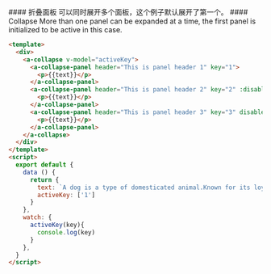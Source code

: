 <cn>
#### 折叠面板
可以同时展开多个面板，这个例子默认展开了第一个。
</cn>

<us>
#### Collapse
More than one panel can be expanded at a time, the first panel is initialized to be active in this case.
</us>

```html
<template>
  <div>
    <a-collapse v-model="activeKey">
      <a-collapse-panel header="This is panel header 1" key="1">
        <p>{{text}}</p>
      </a-collapse-panel>
      <a-collapse-panel header="This is panel header 2" key="2" :disabled='false'>
        <p>{{text}}</p>
      </a-collapse-panel>
      <a-collapse-panel header="This is panel header 3" key="3" disabled>
        <p>{{text}}</p>
      </a-collapse-panel>
    </a-collapse>
  </div>
</template>
<script>
  export default {
    data () {
      return {
        text: `A dog is a type of domesticated animal.Known for its loyalty and faithfulness,it can be found as a welcome guest in many households across the world.`,
        activeKey: ['1']
      }
    },
    watch: {
      activeKey(key){
        console.log(key)
      }
    },
  }
</script>
```
